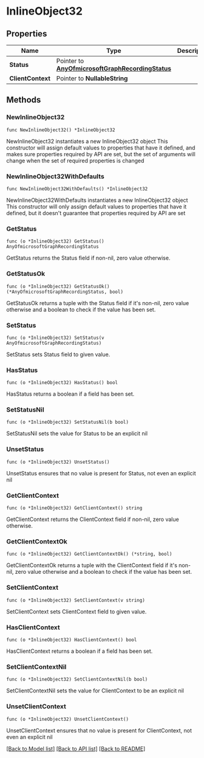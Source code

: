 # InlineObject32

## Properties

Name | Type | Description | Notes
------------ | ------------- | ------------- | -------------
**Status** | Pointer to [**AnyOfmicrosoftGraphRecordingStatus**](anyOf&lt;microsoft.graph.recordingStatus&gt;.md) |  | [optional] 
**ClientContext** | Pointer to **NullableString** |  | [optional] 

## Methods

### NewInlineObject32

`func NewInlineObject32() *InlineObject32`

NewInlineObject32 instantiates a new InlineObject32 object
This constructor will assign default values to properties that have it defined,
and makes sure properties required by API are set, but the set of arguments
will change when the set of required properties is changed

### NewInlineObject32WithDefaults

`func NewInlineObject32WithDefaults() *InlineObject32`

NewInlineObject32WithDefaults instantiates a new InlineObject32 object
This constructor will only assign default values to properties that have it defined,
but it doesn't guarantee that properties required by API are set

### GetStatus

`func (o *InlineObject32) GetStatus() AnyOfmicrosoftGraphRecordingStatus`

GetStatus returns the Status field if non-nil, zero value otherwise.

### GetStatusOk

`func (o *InlineObject32) GetStatusOk() (*AnyOfmicrosoftGraphRecordingStatus, bool)`

GetStatusOk returns a tuple with the Status field if it's non-nil, zero value otherwise
and a boolean to check if the value has been set.

### SetStatus

`func (o *InlineObject32) SetStatus(v AnyOfmicrosoftGraphRecordingStatus)`

SetStatus sets Status field to given value.

### HasStatus

`func (o *InlineObject32) HasStatus() bool`

HasStatus returns a boolean if a field has been set.

### SetStatusNil

`func (o *InlineObject32) SetStatusNil(b bool)`

 SetStatusNil sets the value for Status to be an explicit nil

### UnsetStatus
`func (o *InlineObject32) UnsetStatus()`

UnsetStatus ensures that no value is present for Status, not even an explicit nil
### GetClientContext

`func (o *InlineObject32) GetClientContext() string`

GetClientContext returns the ClientContext field if non-nil, zero value otherwise.

### GetClientContextOk

`func (o *InlineObject32) GetClientContextOk() (*string, bool)`

GetClientContextOk returns a tuple with the ClientContext field if it's non-nil, zero value otherwise
and a boolean to check if the value has been set.

### SetClientContext

`func (o *InlineObject32) SetClientContext(v string)`

SetClientContext sets ClientContext field to given value.

### HasClientContext

`func (o *InlineObject32) HasClientContext() bool`

HasClientContext returns a boolean if a field has been set.

### SetClientContextNil

`func (o *InlineObject32) SetClientContextNil(b bool)`

 SetClientContextNil sets the value for ClientContext to be an explicit nil

### UnsetClientContext
`func (o *InlineObject32) UnsetClientContext()`

UnsetClientContext ensures that no value is present for ClientContext, not even an explicit nil

[[Back to Model list]](../README.md#documentation-for-models) [[Back to API list]](../README.md#documentation-for-api-endpoints) [[Back to README]](../README.md)


